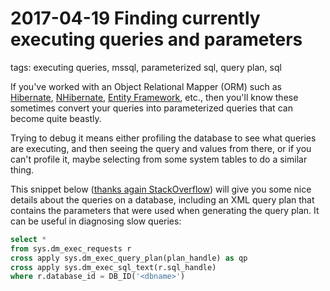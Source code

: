 # 2017-04-19 Finding currently executing queries and parameters

tags: executing queries, mssql, parameterized sql, query plan, sql

If you've worked with an Object Relational Mapper (ORM) such as [Hibernate](https://hibernate.org/), [NHibernate](https://nhibernate.info/), [Entity Framework](https://docs.microsoft.com/en-us/ef/), etc., then you'll know these sometimes convert your queries into parameterized queries that can become quite beastly.

Trying to debug it means either profiling the database to see what queries are executing, and then seeing the query and values from there, or if you can't profile it, maybe selecting from some system tables to do a similar thing.

This snippet below ([thanks again StackOverflow](https://stackoverflow.com/a/2509831/222090)) will give you some nice details about the queries on a database, including an XML query plan that contains the parameters that were used when generating the query plan. It can be useful in diagnosing slow queries:


```sql
select * 
from sys.dm_exec_requests r 
cross apply sys.dm_exec_query_plan(plan_handle) as qp
cross apply sys.dm_exec_sql_text(r.sql_handle) 
where r.database_id = DB_ID('<dbname>')
```
